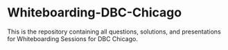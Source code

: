 # Whiteboarding-DBC-Chicago

This is the repository containing all questions, solutions, and presentations for Whiteboarding Sessions for DBC Chicago.
